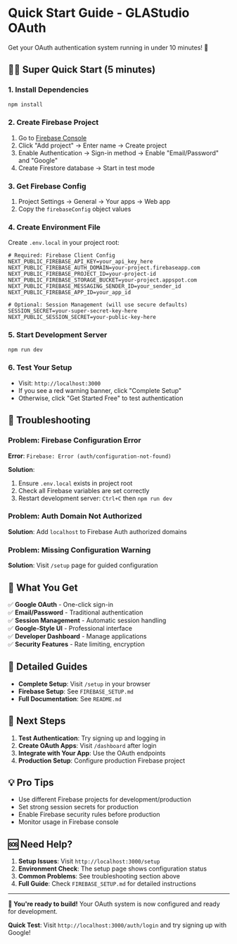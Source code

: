 # Quick Start Guide - GLAStudio OAuth

Get your OAuth authentication system running in under 10 minutes! 🚀

## 🏃‍♂️ Super Quick Start (5 minutes)

### 1. Install Dependencies
```bash
npm install
```

### 2. Create Firebase Project
1. Go to [Firebase Console](https://console.firebase.google.com/)
2. Click "Add project" → Enter name → Create project
3. Enable Authentication → Sign-in method → Enable "Email/Password" and "Google"
4. Create Firestore database → Start in test mode

### 3. Get Firebase Config
1. Project Settings → General → Your apps → Web app
2. Copy the `firebaseConfig` object values

### 4. Create Environment File
Create `.env.local` in your project root:

```env
# Required: Firebase Client Config
NEXT_PUBLIC_FIREBASE_API_KEY=your_api_key_here
NEXT_PUBLIC_FIREBASE_AUTH_DOMAIN=your-project.firebaseapp.com
NEXT_PUBLIC_FIREBASE_PROJECT_ID=your-project-id
NEXT_PUBLIC_FIREBASE_STORAGE_BUCKET=your-project.appspot.com
NEXT_PUBLIC_FIREBASE_MESSAGING_SENDER_ID=your_sender_id
NEXT_PUBLIC_FIREBASE_APP_ID=your_app_id

# Optional: Session Management (will use secure defaults)
SESSION_SECRET=your-super-secret-key-here
NEXT_PUBLIC_SESSION_SECRET=your-public-key-here
```

### 5. Start Development Server
```bash
npm run dev
```

### 6. Test Your Setup
- Visit: `http://localhost:3000`
- If you see a red warning banner, click "Complete Setup"
- Otherwise, click "Get Started Free" to test authentication

## 🔧 Troubleshooting

### Problem: Firebase Configuration Error
**Error**: `Firebase: Error (auth/configuration-not-found)`

**Solution**:
1. Ensure `.env.local` exists in project root
2. Check all Firebase variables are set correctly
3. Restart development server: `Ctrl+C` then `npm run dev`

### Problem: Auth Domain Not Authorized
**Solution**: Add `localhost` to Firebase Auth authorized domains

### Problem: Missing Configuration Warning
**Solution**: Visit `/setup` page for guided configuration

## 🎯 What You Get

✅ **Google OAuth** - One-click sign-in  
✅ **Email/Password** - Traditional authentication  
✅ **Session Management** - Automatic session handling  
✅ **Google-Style UI** - Professional interface  
✅ **Developer Dashboard** - Manage applications  
✅ **Security Features** - Rate limiting, encryption  

## 📖 Detailed Guides

- **Complete Setup**: Visit `/setup` in your browser
- **Firebase Setup**: See `FIREBASE_SETUP.md`
- **Full Documentation**: See `README.md`

## 🚀 Next Steps

1. **Test Authentication**: Try signing up and logging in
2. **Create OAuth Apps**: Visit `/dashboard` after login
3. **Integrate with Your App**: Use the OAuth endpoints
4. **Production Setup**: Configure production Firebase project

## 💡 Pro Tips

- Use different Firebase projects for development/production
- Set strong session secrets for production
- Enable Firebase security rules before production
- Monitor usage in Firebase console

## 🆘 Need Help?

1. **Setup Issues**: Visit `http://localhost:3000/setup`
2. **Environment Check**: The setup page shows configuration status
3. **Common Problems**: See troubleshooting section above
4. **Full Guide**: Check `FIREBASE_SETUP.md` for detailed instructions

---

**🎉 You're ready to build!** Your OAuth system is now configured and ready for development.

**Quick Test**: Visit `http://localhost:3000/auth/login` and try signing up with Google!